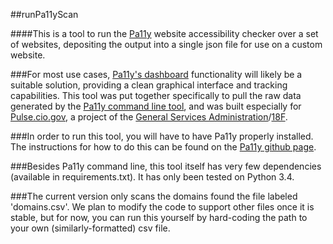 ##runPa11yScan

####This is a tool to run the [Pa11y](http://pa11y.org/) website accessibility checker over a set of websites, depositing the output into a single json file for use on a custom website. 

###For most use cases, [Pa11y's dashboard](https://github.com/springernature/pa11y-dashboard) functionality will likely be a suitable solution, providing a clean graphical interface and tracking capabilities. This tool was put together specifically to pull the raw data generated by the [Pa11y command line tool](https://github.com/springernature/pa11y), and was built especially for [Pulse.cio.gov](https://pulse.cio.gov), a project of the [General Services Administration](https://gsa.gov)/[18F](https://18f.gsa.gov). 

###In order to run this tool, you will have to have Pa11y properly installed. The instructions for how to do this can be found on the [Pa11y github page](https://github.com/springernature/pa11y). 

###Besides Pa11y command line, this tool itself has very few dependencies (available in requirements.txt). It has only been tested on Python 3.4. 

###The current version only scans the domains found the file labeled 'domains.csv'. We plan to modify the code to support other files once it is stable, but for now, you can run this yourself by hard-coding the path to your own (similarly-formatted) csv file. 